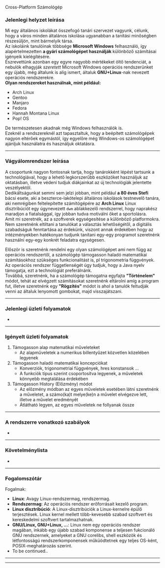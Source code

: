 Cross-Platform Számológép

### Jelenlegi helyzet leírása 
Mi egy általános iskolákat összefogó tanári szervezet vagyunk, célunk, hogy a város minden általános iskolása ugyanabban a tanítási minőségben részesüljön, mint bármelyik társa.       
Az iskoláink tanulóinak többsége **Microsoft Windows** felhasználó, így
alapértelmezetten **a gyári számológépet használják** különböző számításai igényeik kielégítésére.      
Észrevettünk azonban egy egyre nagyobb mértékeket öltő tendenciát, a nebulók
elhagyják _szeretett_ Microsoft Windows operációs rendszerünket egy újabb, még általunk is alig ismert, általuk __GNU+Linux__-nak nevezett operációs rendszerekre.       
__Olyan rendszereket használnak, mint például:__   
* Arch Linux
* Gentoo
* Manjaro
* Fedora
* Hannah Montana Linux
* Pop! OS    

De természetesen akadnak még Windows felhasználók is.   
Ezeknél a rendszereknél azt tapasztaltuk, hogy a beépített számológépek nagyon eltérőek egymástól, így egyelőre még Windows-os számológépet ajánljuk használatra és használjuk oktatásra.    

---

### Vágyálomrendszer leírása

A csoportunk nagyon fontosnak tartja, hogy tanárokként lépést tartsunk a technológiával, hogy a lehető legkorszerűbb eszközöket használjuk az oktatásban, illetve védeni tudjuk diákjainkat az új technológiák jelentette veszélyektől.    
Dedikáltságunkat semmi sem jelzi jobban, mint például **a 80 éves Stefi** bácsi esete, aki a beszterce-lakótelepi általános iskolások testnevelő tanára, aki nemrégiben feltelepítette számítógépére az **Arch Linux** Linux disztribúciót egy úgynevezett ``dwm`` ablakkezelő rendszerrel, hogy naprakész maradjon a fiatalsággal, így jobban tudva motiválni őket a sportolásra.     
Amit mi szeretnék, az a szoftverek egységesítése a különböző platformokra. Nem szeretnénk eltiltani a tanulókat a választás lehetőségétől, a digitális szabadságuk fenntartása az érdekünk, viszont annak érdekében hogy az intézményekben hatékonyan tudjunk tanítani egy-egy programot szeretnénk használni egy-egy konkrét feladatra egységesen.  


Először is szeretnénk rendelni egy olyan számológépet ami nem függ az operációs rendszertől, a számológép támogasson haladó matematikai számításokhoz szükséges funkcionalitást is, pl trigonometria függvények. Az operációs rendszer függetlenségét úgy tudjuk, hogy a Java nyelv támogatja, ezt a technológiát preferálnánk.    
Továbbá, szeretnénk, ha a számológép támogatna egyfajta __"Történelem"__ módot, tehát az elvégzett számításokat szeretnénk eltárolni amíg a program fut, illetve szeretnénk egy __"Rögzítés"__ módot is ahol a tanulók feltudják venni az általuk lenyomott gombokat, majd visszajátszani.     

---

### Jelenlegi üzleti folyamatok 

-

---


### Igényelt üzleti folyamatok 

1. Támogasson alap matematikai műveleteket
    - Az alapműveletek a numerikus billentyűzet közvetlen közelében legyenek
2. Támogasson haladó matematikai koncepciókat 
    - Konverziók, trigonometriai függvények, hres konstansok ...
    - A funkciók típus szerint csoportosítva legyenek, a műveletek könnyebb megtalálása érdekében
3. Támogasson History (Előzmény) módot
    - Az előzmény módban az egyes műveletek esetében látni szeretnénk a műveletet, a számo(ka)t melye(ke)n a művelet elvégezve lett, illetve a művelet eredményét
    - Átlátható legyen, az egyes műveletek ne follyanak össze 


---

### A rendszerre vonatkozó szabályok 

-

---

### Követelménylista 

-

---


### Fogalomszótár

Fogalmak:
* **Linux**: Avagy Linux-rendszermag, rendszermag.  
* **Rendszermag**: Az operációs rendszer erőforrásait kezelő program.
* **Linux disztribúció**: A Linux-disztribúciók a Linux-kernelre épülő terjesztések. Linux kernel mellett több-kevesebb szabad szoftvert és kereskedelmi szoftvert tartalmazhatnak.  
* **GNU/Linux, GNU+Linux, ...**: Linux nem egy operációs rendszer magában, inkább egy újabb szabad komponense a teljesen fukcionáló GNU rendszernek, amelyeket a GNU corelibs, shell eszközök és létfontosságú rendszerkomponensek műküödtetnek egy teljes OS-ként, POSIX-meghatározás szerint.
* To be continued..

---
---
